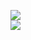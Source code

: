 [![](https://img.shields.io/badge/Made%20With-Github%20Spray-lightgrey.svg?style=for-the-badge&logo=github)](https://github.com/Annihil/github-spray#15315)  
[![](https://i.imgur.com/2DrTn0Z.gif)](https://github.com/Annihil/github-spray)